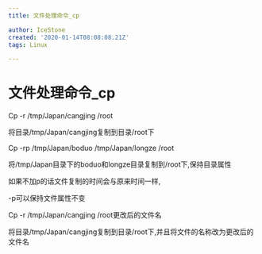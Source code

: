 ```yaml
---
title: 文件处理命令_cp

author: IceStone
created: '2020-01-14T08:08:08.21Z'
tags: Linux

---
```


# 文件处理命令_cp

Cp -r /tmp/Japan/cangjing /root

将目录/tmp/Japan/cangjing复制到目录/root下

 
Cp -rp /tmp/Japan/boduo /tmp/Japan/longze /root

将/tmp/Japan目录下的boduo和longze目录复制到/root下,保持目录属性

 
如果不加p的话文件复制的时间会与原来时间一样,

-p可以保持文件属性不变

 
Cp -r /tmp/Japan/cangjing /root更改后的文件名

将目录/tmp/Japan/cangjing复制到目录/root下,并且将文件的名称改为更改后的文件名

 
